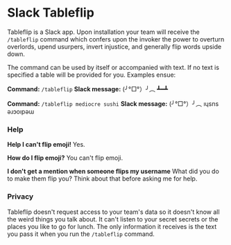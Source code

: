 # Slack Tableflip

Tableflip is a Slack app. Upon installation your team will receive the
`/tableflip` command which confers upon the invoker the power to overturn
overlords, upend usurpers, invert injustice, and generally flip words upside
down.

The command can be used by itself or accompanied with text. If no text is
specified a table will be provided for you. Examples ensue:

**Command:** `/tableflip`
**Slack message:** (╯°□°）╯︵ ┻━┻

**Command:** `/tableflip mediocre sushi`
**Slack message:** (╯°□°）╯︵ ıɥsns ǝɹɔoıpǝɯ

### Help

**Help I can't flip emoji!**
Yes.

**How do I flip emoji?**
You can't flip emoji.

**I don't get a mention when someone flips my username**
What did you do to make them flip you? Think about that before asking me for
help.

### Privacy

Tableflip doesn't request access to your team's data so it doesn't know all the
weird things you talk about. It can't listen to your secret secrets or the
places you like to go for lunch. The only information it receives is the text
you pass it when you run the `/tableflip` command.
